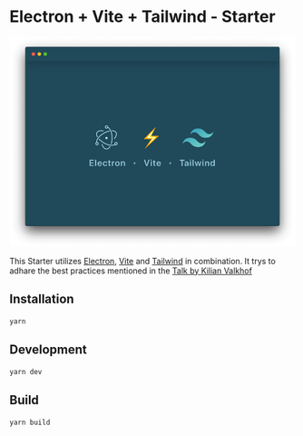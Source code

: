 # Electron + Vite + Tailwind - Starter

![Electron + Vite + Tailwind Starter](screenshot.png)

This Starter utilizes [Electron](https://electronjs.org/), [Vite](https://github.com/vitejs/vite) and [Tailwind](https://tailwindcss.com/) in combination. It trys to adhare the best practices mentioned in the [Talk by Kilian Valkhof](https://www.youtube.com/watch?v=fw4PmPaghyU)

## Installation

`yarn`

## Development

`yarn dev`

## Build

`yarn build`
